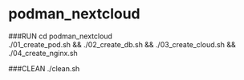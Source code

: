 # podman_nextcloud

###RUN
cd podman_nextcloud  
./01_create_pod.sh && ./02_create_db.sh && ./03_create_cloud.sh && ./04_create_nginx.sh 

###CLEAN
./clean.sh